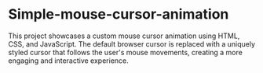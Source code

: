 # Simple-mouse-cursor-animation
This project showcases a custom mouse cursor animation using HTML, CSS, and JavaScript. The default browser cursor is replaced with a uniquely styled cursor that follows the user's mouse movements, creating a more engaging and interactive experience.
